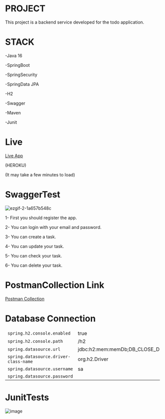 # PROJECT
This project is a backend service developed for the todo application.
# STACK
-Java 16

-SpringBoot

-SpringSecurity

-SpringData JPA

-H2

-Swagger

-Maven

-Junit

# Live
<a href="https://todoappmurat.herokuapp.com/swagger-ui/index.html">Live App</a>

(HEROKU)

(It may take a few minutes to load)

# SwaggerTest
![ezgif-2-1a657b548c](https://user-images.githubusercontent.com/64757434/166702675-82ecb888-bb57-4542-9c65-cbf2e8f9fb4b.gif)

1- First you should register the app.

2- You can login with your email and password.

3- You can create a task.

4- You can update your task.

5- You can check your task.

6- You can delete your task.

# PostmanCollection Link
<a href="https://www.getpostman.com/collections/ba589e284fe176a7d2cb">Postman Collection</a>

# Database Connection
<table>
<thead>
<tr>
</tr>
</thead>
<tbody>
<tr>
<td align="left"><code>spring.h2.console.enabled</code></td>
<td align="left">true</td>
</tr>
<tr>
 <td align="left"><code>spring.h2.console.path</code></td>
 <td align="left">/h2</td>
 </tr>
  <tr>
 <td align="left"><code>spring.datasource.url</code></td>
 <td align="left">jdbc:h2:mem:memDb;DB_CLOSE_DELAY=-1</td>
 </tr>
  <tr>
 <td align="left"><code>spring.datasource.driver-class-name</code></td>
 <td align="left">org.h2.Driver</td>
 </tr>
   <tr>
 <td align="left"><code>spring.datasource.username</code></td>
 <td align="left">sa</td>
 </tr>
   <tr>
 <td align="left"><code>spring.datasource.password</code></td>
 <td align="left"></td>
 </tr>
</tbody>
</table>


# JunitTests
![image](https://user-images.githubusercontent.com/64757434/166705547-f23a573c-2c72-4ab5-b621-f2fbccc4b082.png)

